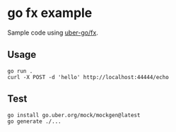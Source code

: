 # go fx example

Sample code using [uber-go/fx](https://github.com/uber-go/fx).

## Usage

```
go run .
curl -X POST -d 'hello' http://localhost:44444/echo
```

## Test

```
go install go.uber.org/mock/mockgen@latest
go generate ./...
```